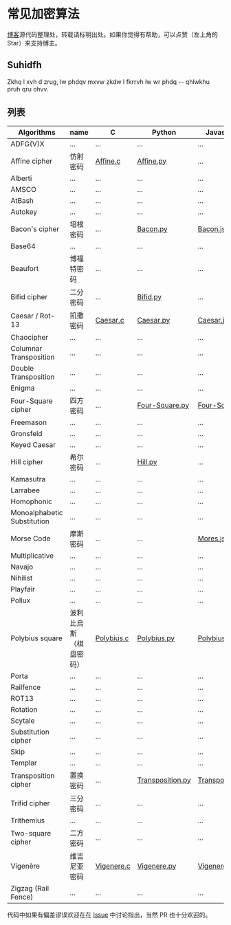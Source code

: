 # 常见加密算法

[博客](http://www.lellansin.com/tutorials/ciphers)源代码整理处，转载请标明出处。如果你觉得有帮助，可以点赞（左上角的Star）来支持博主。

## Suhidfh

Zkhq l xvh d zrug, lw phdqv mxvw zkdw l fkrrvh lw wr phdq -- qhlwkhu pruh qru ohvv.

## 列表

| Algorithms | name    | C      | Python  |  Javascript |
|------------|---------|--------|---------|-------------|
| ADFG(V)X | ... | ... | ... | ...
| Affine cipher | 仿射密码 | [Affine.c](https://github.com/Lellansin/cipher-examples/blob/master/c/Affine.c) | [Affine.py](https://github.com/Lellansin/cipher-examples/blob/master/python/Affine.py) | ...
| Alberti | ... | ... | ... | ...
| AMSCO | ... | ... | ... | ...
| AtBash| ... | ... | ... | ...
| Autokey | ... | ... | ... | ...
| Bacon's cipher | 培根密码 | ... |[Bacon.py](https://github.com/Lellansin/cipher-examples/blob/master/python/Bacon.py) | [Bacon.js](https://github.com/Lellansin/cipher-examples/blob/master/javascript/Bacon.js) 
| Base64 | ... | ... | ... | ...
| Beaufort | 博福特密码 | ... | ... | ...
| Bifid cipher| 二分密码 | ... | [Bifid.py](https://github.com/Lellansin/cipher-examples/blob/master/python/Bifid.py) | ...
| Caesar / Rot-13 | 凯撒密码 |[Caesar.c](https://github.com/Lellansin/cipher-examples/blob/master/c/Caesar.c) |[Caesar.py](https://github.com/Lellansin/cipher-examples/blob/master/python/Caesar.py) |[Caesar.js](https://github.com/Lellansin/cipher-examples/blob/master/javascript/Caesar.js) 
| Chaocipher | ... | ... | ... | ...
| Columnar Transposition | ... | ... | ... | ...
| Double Transposition | ... | ... | ... | ...
| Enigma | ... | ... | ... | ...
| Four-Square cipher | 四方密码 | ... | [Four-Square.py](https://github.com/Lellansin/cipher-examples/blob/master/python/Four-Square.py) | [Four-Square.js](https://github.com/Lellansin/cipher-examples/blob/master/javascript/Four-Square.js)
| Freemason | ... | ... | ... | ...
| Gronsfeld | ... | ... | ... | ...
| Keyed Caesar | ... | ... | ... | ...
| Hill cipher | 希尔密码 | ... | [Hill.py](https://github.com/Lellansin/cipher-examples/blob/master/python/Hill.py) | ...
| Kamasutra | ... | ... | ... | ...
| Larrabee | ... | ... | ... | ...
| Homophonic | ... | ... | ... | ...
| Monoalphabetic Substitution | ... | ... | ... | ...
| Morse Code | 摩斯密码 | ... | ... | [Mores.js](https://github.com/Lellansin/Cipher-examples/blob/master/javascript/Morse.js)
| Multiplicative | ... | ... | ... | ...
| Navajo | ... | ... | ... | ...
| Nihilist | ... | ... | ... | ...
| Playfair | ... | ... | ... | ...
| Pollux | ... | ... | ... | ...
| Polybius square |波利比烏斯（棋盘密码）|[Polybius.c](https://github.com/Lellansin/cipher-examples/blob/master/c/Polybius.c) | [Polybius.py](https://github.com/Lellansin/cipher-examples/blob/master/python/Polybius.py) | [Polybius.js](https://github.com/Lellansin/cipher-examples/blob/master/javascript/Polybius.js)
| Porta | ... | ... | ... | ...
| Railfence | ... | ... | ... | ...
| ROT13 | ... | ... | ... | ...
| Rotation | ... | ... | ... | ...
| Scytale | ... | ... | ... | ...
| Substitution cipher | ... | ... | ... | ...
| Skip | ... | ... | ... | ...
| Templar | ... | ... | ... | ...
| Transposition cipher | 置换密码 | ... | [Transposition.py](https://github.com/Lellansin/cipher-examples/blob/master/python/Transposition.py) | [Transposition.js](https://github.com/Lellansin/cipher-examples/blob/master/javascript/Transposition.js)
| Trifid cipher | 三分密码 | ... | ... | ...
| Trithemius | ... | ... | ... | ...
| Two-square cipher | 二方密码 | ... | ... | ...
| Vigenère | 维吉尼亚密码 | [Vigenere.c](https://github.com/Lellansin/cipher-examples/blob/master/c/Vigenere.c)  | [Vigenere.py](https://github.com/Lellansin/cipher-examples/blob/master/python/Vigenere.py) | [Vigenere.js](https://github.com/Lellansin/cipher-examples/blob/master/javascript/Vigenere.js)
| Zigzag (Rail Fence) | ... | ... | ... | ...

代码中如果有偏差谬误欢迎在在 [Issue](https://github.com/Lellansin/Cipher-examples/issues/) 中讨论指出，当然 PR 也十分欢迎的。

